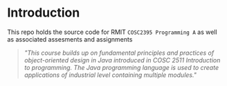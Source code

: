 # Introduction
This repo holds the source code for RMIT `COSC2395 Programming A` as well as associated assesments and assignments
>*"This course builds up on fundamental principles and practices of object-oriented design in Java introduced in COSC 2511 Introduction to programming. The Java programming language is used to create applications of industrial level containing multiple modules."*
